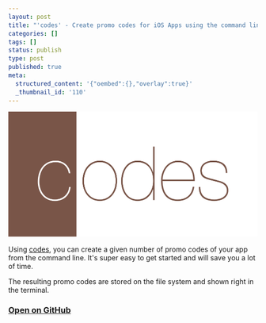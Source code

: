 ```yaml
---
layout: post
title: "'codes' - Create promo codes for iOS Apps using the command line"
categories: []
tags: []
status: publish
type: post
published: true
meta:
  structured_content: '{"oembed":{},"overlay":true}'
  _thumbnail_id: '110'
---
```


[![](/squarespace_images/static_545299aae4b0e9514fe30c95_54529a29e4b025a90f45cc50_54e9d9d9e4b08db9da875efc_1424611802110_codesFullSize.png_)](https://github.com/KrauseFx/codes)
  


Using 
[codes](https://github.com/KrauseFx/codes), you can create a given number of promo codes of your app from the command line. It's super easy to get started and will save you a lot of time.

The resulting promo codes are stored on the file system and shown right in the terminal.

### [Open on GitHub](https://github.com/KrauseFx/codes)
